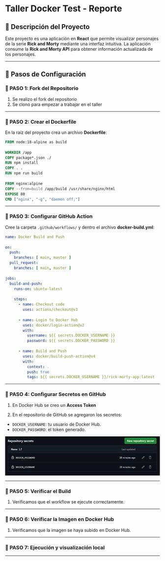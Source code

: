 # Taller Docker Test - Reporte

## 📌 Descripción del Proyecto

Este proyecto es una aplicación en **React** que permite visualizar personajes de la serie **Rick and Morty** mediante una interfaz intuitiva.
La aplicación consume la **Rick and Morty API** para obtener información actualizada de los personajes.

---

## 🚀 Pasos de Configuración

### 🔹 PASO 1: Fork del Repositorio

1. Se realizo el fork del repositorio
4. Se clono para empezar a trabajar en el taller

---

### 🔹 PASO 2: Crear el Dockerfile

En la raíz del proyecto crea un archivo **Dockerfile**:

```dockerfile
FROM node:18-alpine as build

WORKDIR /app
COPY package*.json ./
RUN npm install
COPY . .
RUN npm run build

FROM nginx:alpine
COPY --from=build /app/build /usr/share/nginx/html
EXPOSE 80
CMD ["nginx", "-g", "daemon off;"]
```

---

### 🔹 PASO 3: Configurar GitHub Action

Cree la carpeta `.github/workflows/` y dentro el archivo **docker-build.yml**:

```yaml
name: Docker Build and Push

on:
  push:
    branches: [ main, master ]
  pull_request:
    branches: [ main, master ]

jobs:
  build-and-push:
    runs-on: ubuntu-latest

    steps:
      - name: Checkout code
        uses: actions/checkout@v3

      - name: Login to Docker Hub
        uses: docker/login-action@v2
        with:
          username: ${{ secrets.DOCKER_USERNAME }}
          password: ${{ secrets.DOCKER_PASSWORD }}

      - name: Build and Push
        uses: docker/build-push-action@v4
        with:
          context: .
          push: true
          tags: ${{ secrets.DOCKER_USERNAME }}/rick-morty-app:latest
```

---

### 🔹 PASO 4: Configurar Secretos en GitHub

1. En Docker Hub se creo un **Access Token** 

2. En el repositorio de GitHub se agregaron los secretos:

* `DOCKER_USERNAME`: tu usuario de Docker Hub.
* `DOCKER_PASSWORD`: el token generado.

![alt text](image.png)

---

### 🔹 PASO 5: Verificar el Build

1. Verificamos que el workflow se ejecute correctamente.


---

### 🔹 PASO 6: Verificar la Imagen en Docker Hub

1. Verificamos que la imagen se haya subido en Docker Hub.

---

### 🔹 PASO 7: Ejecución y visualización local


---

